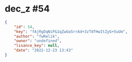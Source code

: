 
# dec_z #54
                
```JSON
{
    "id": 54,
    "key": "fAjRgDqNiP&1qZwUaSrrAd+3zTdfHwItZyG+5uUm",
    "author": "fwRelik",
    "owner": "undefined",
    "lisance_key": null,
    "date": "2022-12-23 13:43"
}
```
    